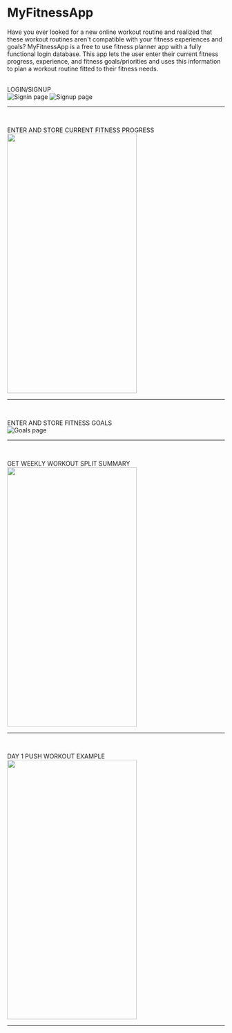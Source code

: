 # MyFitnessApp
Have you ever looked for a new online workout routine and realized that these workout routines aren't compatible with your fitness experiences and goals? MyFitnessApp is a free to use fitness planner app with a fully functional login database. This app lets the user enter their current fitness progress, experience, and fitness goals/priorities and uses this information to plan a workout routine fitted to their fitness needs. 
<br>
<br>

LOGIN/SIGNUP
<br>
![Signin page](https://github.com/DavidC123/MyFitnessApp/blob/master/Screenshots/signin.png)       ![Signup page](https://github.com/DavidC123/MyFitnessApp/blob/master/Screenshots/signup.png)
<br>
<hr>
<br>

ENTER AND STORE CURRENT FITNESS PROGRESS
<br>
<img src="https://github.com/DavidC123/MyFitnessApp/blob/master/Screenshots/progress.png" width="300" height="600" />
<br>
<hr>
<br>

ENTER AND STORE FITNESS GOALS
<br>
![Goals page](https://github.com/DavidC123/MyFitnessApp/blob/master/Screenshots/goals.png)
<br>
<hr>
<br>

GET WEEKLY WORKOUT SPLIT SUMMARY
<br>
<img src="https://github.com/DavidC123/MyFitnessApp/blob/master/Screenshots/split.png" width="300" height="600" />
<br>
<hr>
<br>

DAY 1 PUSH WORKOUT EXAMPLE
<br>
<img src="https://github.com/DavidC123/MyFitnessApp/blob/master/Screenshots/workout.png" width="300" height="600" />
<br>
<hr>
<br>





